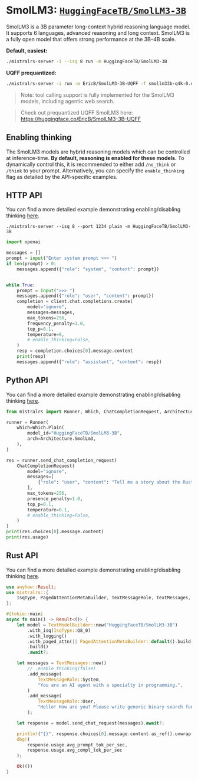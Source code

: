 # SmolLM3: [`HuggingFaceTB/SmolLM3-3B`](https://huggingface.co/HuggingFaceTB/SmolLM3-3B)

SmolLM3 is a 3B parameter long-context hybrid reasoning language model. It supports 6 languages, advanced reasoning and long context. SmolLM3 is a fully open model that offers strong performance at the 3B–4B scale.

**Default, easiest:**
```bash
./mistralrs-server -i --isq 8 run -m HuggingFaceTB/SmolLM3-3B
```

**UQFF prequantized:**
```bash
./mistralrs-server -i run -m EricB/SmolLM3-3B-UQFF -f smollm33b-q4k-0.uqff
```

> Note: tool calling support is fully implemented for the SmolLM3 models, including agentic web search.

> Check out prequantized UQFF SmolLM3 here: https://huggingface.co/EricB/SmolLM3-3B-UQFF

## Enabling thinking
The SmolLM3 models are hybrid reasoning models which can be controlled at inference-time. **By default, reasoning is enabled for these models.** To dynamically control this, it is recommended to either add `/no_think` or `/think` to your prompt. Alternatively, you can specify the `enable_thinking` flag as detailed by the API-specific examples.

## HTTP API
You can find a more detailed example demonstrating enabling/disabling thinking [here](../examples/server/smollm3.py).

```
./mistralrs-server --isq 8 --port 1234 plain -m HuggingFaceTB/SmolLM3-3B
```

```py
import openai

messages = []
prompt = input("Enter system prompt >>> ")
if len(prompt) > 0:
    messages.append({"role": "system", "content": prompt})


while True:
    prompt = input(">>> ")
    messages.append({"role": "user", "content": prompt})
    completion = client.chat.completions.create(
        model="ignore",
        messages=messages,
        max_tokens=256,
        frequency_penalty=1.0,
        top_p=0.1,
        temperature=0,
        # enable_thinking=False,
    )
    resp = completion.choices[0].message.content
    print(resp)
    messages.append({"role": "assistant", "content": resp})
```

## Python API
You can find a more detailed example demonstrating enabling/disabling thinking [here](../examples/python/smollm3.py).

```py
from mistralrs import Runner, Which, ChatCompletionRequest, Architecture

runner = Runner(
    which=Which.Plain(
        model_id="HuggingFaceTB/SmolLM3-3B",
        arch=Architecture.SmolLm3,
    ),
)

res = runner.send_chat_completion_request(
    ChatCompletionRequest(
        model="ignore",
        messages=[
            {"role": "user", "content": "Tell me a story about the Rust type system."}
        ],
        max_tokens=256,
        presence_penalty=1.0,
        top_p=0.1,
        temperature=0.1,
        # enable_thinking=False,
    )
)
print(res.choices[0].message.content)
print(res.usage)
```

## Rust API
You can find a more detailed example demonstrating enabling/disabling thinking [here](../mistralrs/examples/smollm3/main.rs).

```rust
use anyhow::Result;
use mistralrs::{
    IsqType, PagedAttentionMetaBuilder, TextMessageRole, TextMessages, TextModelBuilder,
};

#[tokio::main]
async fn main() -> Result<()> {
    let model = TextModelBuilder::new("HuggingFaceTB/SmolLM3-3B")
        .with_isq(IsqType::Q8_0)
        .with_logging()
        .with_paged_attn(|| PagedAttentionMetaBuilder::default().build())?
        .build()
        .await?;

    let messages = TextMessages::new()
        // .enable_thinking(false)
        .add_message(
            TextMessageRole::System,
            "You are an AI agent with a specialty in programming.",
        )
        .add_message(
            TextMessageRole::User,
            "Hello! How are you? Please write generic binary search function in Rust.",
        );

    let response = model.send_chat_request(messages).await?;

    println!("{}", response.choices[0].message.content.as_ref().unwrap());
    dbg!(
        response.usage.avg_prompt_tok_per_sec,
        response.usage.avg_compl_tok_per_sec
    );

    Ok(())
}
```
